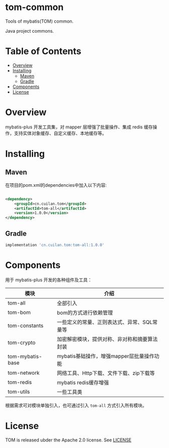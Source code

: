 # tom-common

Tools of mybatis(TOM) common.

Java project commons.

# Table of Contents

- [Overview](#overview)
- [Installing](#installing)
  * [Maven](#maven)
  * [Gradle](#gradle)
- [Components](#components)
- [License](#license)

# Overview

mybatis-plus 开发工具集，对 mapper 层增强了批量操作、集成 redis 缓存操作，支持实体对象缓存、自定义缓存、本地缓存等。

# Installing

## Maven

在项目的pom.xml的dependencies中加入以下内容:

```xml

<dependency>
    <groupId>cn.cuilan.tom</groupId>
    <artifactId>tom-all</artifactId>
    <version>1.0.0</version>
</dependency>
```

## Gradle

```groovy
implementation 'cn.cuilan.tom:tom-all:1.0.0'
```

# Components

用于 mybatis-plus 开发的各种组件及工具：

| 模块               | 介绍                          |
|------------------|-----------------------------|
| tom-all          | 全部引入                        |
| tom-bom          | bom的方式进行依赖管理                |
| tom-constants    | 一些定义的常量、正则表达式、异常、SQL常量等     |
| tom-crypto       | 加密解密模块，提供对称、非对称和摘要算法封装      |
| tom-mybatis-base | mybatis基础操作，增强mapper层批量操作功能 |
| tom-network      | 网络工具、Http下载、文件下载、zip下载等     |
| tom-redis        | mybatis redis缓存增强           |
| tom-utils        | 一些工具类                       |

根据需求可对模块单独引入，也可通过引入 `tom-all` 方式引入所有模块。

# License

TOM is released ubder the Apache 2.0 license. See [LICENSE](https://github.com/cuilan/tom-common/blob/master/LICENSE)